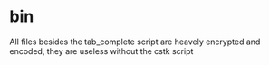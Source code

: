 # bin

All files besides the tab_complete script are heavely encrypted and encoded, they are useless without the cstk script
